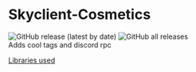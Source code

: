 # Skyclient-Cosmetics

![GitHub release (latest by date)](https://img.shields.io/github/downloads-pre/koxx12-dev/Skyclient-Cosmetics/latest/total?style=flat-square) 
![GitHub all releases](https://img.shields.io/github/downloads/koxx12-dev/Skyclient-Cosmetics/total?style=flat-square)\
Adds cool tags and discord rpc

[Libraries used](libs.md)
